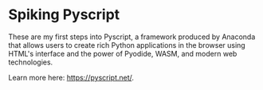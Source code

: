 # Spiking Pyscript
These are my first steps into Pyscript, a framework produced by Anaconda that allows users to create rich Python applications in the browser using HTML's interface and the power of Pyodide, WASM, and modern web technologies. 

Learn more here: https://pyscript.net/.
